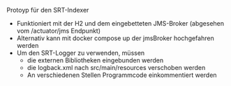 Protoyp für den SRT-Indexer 

- Funktioniert mit der H2 und dem eingebetteten JMS-Broker (abgesehen vom /actuator/jms Endpunkt)
- Alternativ kann mit docker compose up der jmsBroker hochgefahren werden
- Um den SRT-Logger zu verwenden, müssen 
    - die externen Bibliotheken eingebunden werden
    - die logback.xml nach src/main/resources verschoben werden
    - An verschiedenen Stellen Programmcode einkommentiert werden
